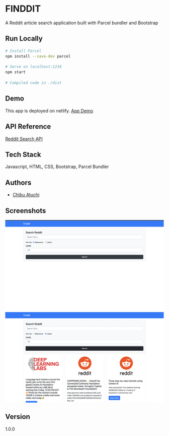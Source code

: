 # FINDDIT

A Reddit article search application built with Parcel bundler and Bootstrap

## Run Locally

```bash
# Install Parcel
npm install --save-dev parcel

# Serve on localhost:1234
npm start

# Compiled code in ./dist
```

## Demo

This app is deployed on netlify. [App Demo](https://unique-gumdrop-4fce24.netlify.app/)

## API Reference

[Reddit Search API](https://www.reddit.com/dev/api/#GET_search)

## Tech Stack

Javascript, HTML, CSS, Bootstrap, Parcel Bundler

## Authors

- [Chibu Atuchi](https://www.github.com/catuchi)

## Screenshots

![App Screenshot 1](https://github.com/catuchi/finddit/blob/main/src/Screen%20Shot%202022-08-18%20at%205.22.00%20PM.png?raw=true)
![App Screenshot 2](https://github.com/catuchi/finddit/blob/main/src/Screen%20Shot%202022-08-18%20at%205.22.32%20PM.png?raw=true)

## Version

1.0.0
